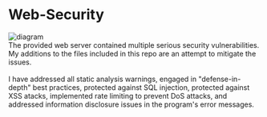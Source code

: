 # Web-Security
![diagram](https://github.com/IanP105/Web-Security/assets/107127545/23b37f52-92b9-4c25-96e7-1bc2c32841ed)
<br/>
The provided web server contained multiple serious security vulnerabilities.  My additions to the files included in this repo are an attempt to mitigate the issues.<br/>
<br/>
I have addressed all static analysis warnings, engaged in "defense-in-depth" best practices, protected against SQL injection, protected against XSS atacks, implemented rate limiting to prevent DoS attacks, and addressed information disclosure issues in the program's error messages.
